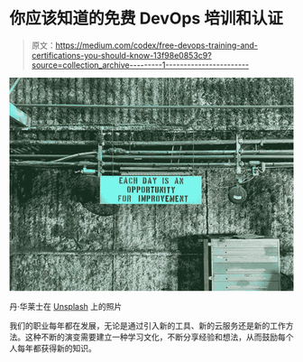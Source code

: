 # 你应该知道的免费 DevOps 培训和认证

> 原文：<https://medium.com/codex/free-devops-training-and-certifications-you-should-know-13f98e0853c9?source=collection_archive---------1----------------------->

![](img/7a0843c8d5c863f969a2a0b3c5985b0d.png)

丹·华莱士在 [Unsplash](https://unsplash.com/?utm_source=unsplash&utm_medium=referral&utm_content=creditCopyText) 上的照片

我们的职业每年都在发展，无论是通过引入新的工具、新的云服务还是新的工作方法。这种不断的演变需要建立一种学习文化，不断分享经验和想法，从而鼓励每个人每年都获得新的知识。